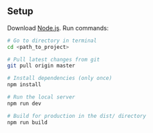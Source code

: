 ## Setup
Download [Node.js](https://nodejs.org/en/download/).
Run commands:

``` bash
# Go to directory in terminal
cd <path_to_project>

# Pull latest changes from git
git pull origin master

# Install dependencies (only once)
npm install

# Run the local server
npm run dev

# Build for production in the dist/ directory
npm run build